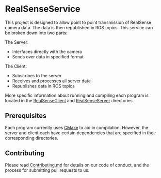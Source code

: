 # RealSenseService

This project is designed to allow point to point transmission of RealSense camera data. The data is then republished in ROS topics. This service can be broken down into two parts:  

The Server:  
* Interfaces directly with the camera  
* Sends over data in specified format  

The Client:  
* Subscribes to the server  
* Receives and processes all server data  
* Republishes data in ROS topics  

More specific information about running and compiling each program is located in the [RealSenseClient](./RealSenseClient) and [RealSenseServer](./RealSenseServer) directories. 

## Prerequisites

Each program currently uses [CMake](https://cmake.org/install/) to aid in compilation. However, the server and client each have certain dependencies that are specified in their corresponding directories.

## Contributing

Please read [Contributing.md](./Contributing.md) for details on our code of conduct, and the process for submitting pull requests to us.


